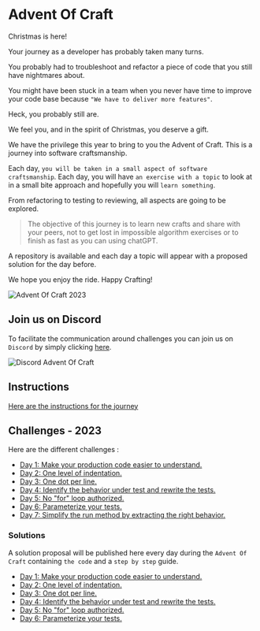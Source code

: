 # Advent Of Craft

Christmas is here!

Your journey as a developer has probably taken many turns.

You probably had to troubleshoot and refactor a piece of code that you still have nightmares about.

You might have been stuck in a team when you never have time to improve your code base because `"We have to deliver more features"`.

Heck, you probably still are.

We feel you, and in the spirit of Christmas, you deserve a gift.

We have the privilege this year to bring to you the Advent of Craft. 
This is a journey into software craftsmanship.

Each day, `you will be taken in a small aspect of software craftsmanship`. Each day, you will have `an exercise with a topic` to look at in a small bite approach and hopefully you will `learn something`.

From refactoring to testing to reviewing, all aspects are going to be explored.

> The objective of this journey is to learn new crafts and share with your peers, not to get lost in impossible algorithm exercises or to finish as fast as you can using chatGPT.

A repository is available and each day a topic will appear with a proposed solution for the day before.

We hope you enjoy the ride. 
Happy Crafting!

![Advent Of Craft 2023](img/advent-of-craft.png)

## Join us on Discord
To facilitate the communication around challenges you can join us on `Discord` by simply clicking [here](https://discord.gg/E5Z9s9UKTS).

![Discord Advent Of Craft](img/discord.png)

## Instructions
[Here are the instructions for the journey](d-1_instructions_post.md)

## Challenges - 2023
Here are the different challenges :

- [Day 1: Make your production code easier to understand.](exercise/day01/docs/challenge.md)
- [Day 2: One level of indentation.](exercise/day02/docs/challenge.md)
- [Day 3: One dot per line.](exercise/day03/docs/challenge.md)
- [Day 4: Identify the behavior under test and rewrite the tests.](exercise/day04/docs/challenge.md)
- [Day 5: No "for" loop authorized.](exercise/day05/docs/challenge.md)
- [Day 6: Parameterize your tests.](exercise/day06/docs/challenge.md)
- [Day 7: Simplify the run method by extracting the right behavior.](exercise/day07/docs/challenge.md)

### Solutions
A solution proposal will be published here every day during the `Advent Of Craft` containing `the code` and a `step by step` guide.

- [Day 1: Make your production code easier to understand.](solution/day01/docs/step-by-step.md)
- [Day 2: One level of indentation.](solution/day02/docs/step-by-step.md)
- [Day 3: One dot per line.](solution/day03/docs/step-by-step.md)
- [Day 4: Identify the behavior under test and rewrite the tests.](solution/day04/docs/step-by-step.md)
- [Day 5: No "for" loop authorized.](solution/day05/docs/step-by-step.md)
- [Day 6: Parameterize your tests.](solution/day06/docs/step-by-step.md)